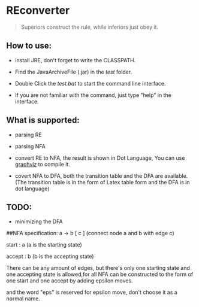 # REconverter

>Superiors construct the rule, while inferiors just obey it.

## How to use:

+ install JRE, don't forget to write the CLASSPATH.

+ Find the JavaArchiveFile (.jar) in the *test* folder.

+ Double Click the *test.bat* to start the command line interface.

+ If you are not familiar with the command, just type "help" in the interface.

## What is supported:

+ parsing RE

+ parsing NFA

+ convert RE to NFA, the result is shown in Dot Language, You can use [graphviz](http://www.graphviz.org/) to compile it.

+ covert NFA to DFA, both the transition table and the DFA are available. (The transition table is in the form of Latex table form and the DFA is in dot language)

## TODO:

+ minimizing the DFA

##NFA specification:
a -> b [ c ] (connect node a and b with edge c)

start : a (a is the starting state)

accept : b (b is the accepting state)

There can be any amount of edges, but there's only one starting state and one accepting state is allowed,for all NFA can be constructed to the form of one start and one accept by adding epsilon moves.

and the word "eps" is reserved for epsilon move, don't choose it as a normal name.
